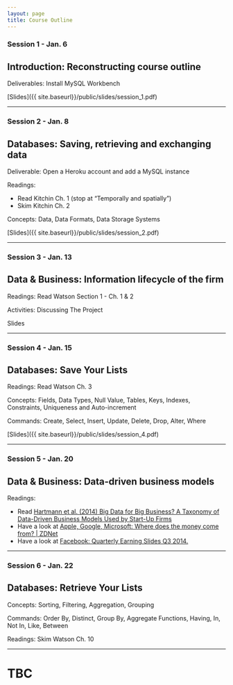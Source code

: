 ```yaml
---
layout: page
title: Course Outline
---
```

### Session 1 - Jan. 6
## Introduction: Reconstructing course outline

Deliverables: Install MySQL Workbench

[Slides]({{ site.baseurl}}/public/slides/session_1.pdf)

***

### Session 2 - Jan. 8
## Databases: Saving, retrieving and exchanging data

Deliverable: Open a Heroku account and add a MySQL instance

Readings:

- Read Kitchin Ch. 1 (stop at “Temporally and spatially”)
- Skim Kitchin Ch. 2

Concepts: Data, Data Formats, Data Storage Systems

[Slides]({{ site.baseurl}}/public/slides/session_2.pdf)

***

### Session 3 - Jan. 13
## Data & Business: Information lifecycle of the firm

Readings: Read Watson Section 1 - Ch. 1 & 2

Activities: Discussing The Project

Slides

***

### Session 4 - Jan. 15
## Databases: Save Your Lists

Readings: Read Watson Ch. 3

Concepts: Fields, Data Types, Null Value, Tables, Keys, Indexes, Constraints, Uniqueness and Auto-increment 

Commands: Create, Select, Insert, Update, Delete, Drop, Alter, Where

[Slides]({{ site.baseurl}}/public/slides/session_4.pdf)

***

### Session 5 - Jan. 20
## Data & Business: Data-driven business models

Readings:
- Read [Hartmann et al. (2014) Big Data for Big Business? A Taxonomy of Data-Driven Business Models Used by Start-Up Firms](www.cambridgeservicealliance.org/uploads/downloadfiles/2014_March_Data%2520Driven%2520Business%2520Models.pdf)
- Have a look at [Apple, Google, Microsoft: Where does the money come from? | ZDNet](www.zdnet.com/apple-google-microsoft-where-does-the-money-come-from-7000026043/)
- Have a look at [Facebook: Quarterly Earning Slides Q3 2014.](files.shareholder.com/downloads/AMDA-NJ5DZ/3618325453x0x789303/06decc7b-0588-4a52-a8dd-3a591ab02395/FBQ314EarningsSlides20141027.pdf)

***

### Session 6 - Jan. 22
## Databases: Retrieve Your Lists

Concepts: Sorting, Filtering, Aggregation, Grouping

Commands: Order By, Distinct, Group By, Aggregate Functions, Having, In, Not In, Like, Between

Readings: Skim Watson Ch. 10

***

# TBC
